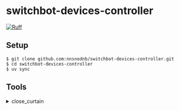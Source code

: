 # switchbot-devices-controller

[![Ruff](https://img.shields.io/endpoint?url=https://raw.githubusercontent.com/astral-sh/ruff/main/assets/badge/v2.json)](https://github.com/astral-sh/ruff)

## Setup

```shell
$ git clone github.com:nnsnodnb/switchbot-devices-controller.git
$ cd switchbot-devices-controller
$ uv sync
```

## Tools

<details>
<summary>close_curtain</summary>

## Requirements

### Environment variables

- `AWS_PROFILE` (Local only)
- `LATITUDE`
- `LONGITUDE`
- `CFN_STACK_NAME`
- `S3_BUCKET_NAME`
- `GITHUB_TOKEN`
- `SWITCHBOT_API_TOKEN`
- `SWITCHBOT_API_CLIENT_SECRET`
- `IS_CREATE_LOG_GROUP` (Optional) (true or false, default: true)
- `USE_LOCALSTACK` (Optional) (true or false, default: false)

## Run

```shell
$ cd /path/to/switchbot-devices-controller
$ source .venv/bin/activate
$ python close_curtain.py
```

Then, the stack will be deployed to CloudFormation.

</details>
